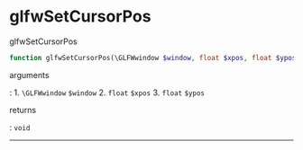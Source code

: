 # glfwSetCursorPos
glfwSetCursorPos

```php
function glfwSetCursorPos(\GLFWwindow $window, float $xpos, float $ypos) : void
```

arguments

:    1. `\GLFWwindow` `$window` 
    2. `float` `$xpos` 
    3. `float` `$ypos` 

returns

:    `void` 

---
     